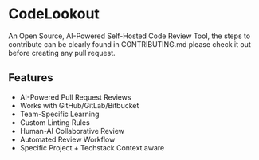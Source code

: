 # CodeLookout
An Open Source, AI-Powered Self-Hosted Code Review Tool, the steps to contribute can be clearly found in CONTRIBUTING.md please check it out before creating any pull request.

## Features
- AI-Powered Pull Request Reviews
- Works with GitHub/GitLab/Bitbucket
- Team-Specific Learning
- Custom Linting Rules
- Human-AI Collaborative Review
- Automated Review Workflow
- Specific Project + Techstack Context aware
